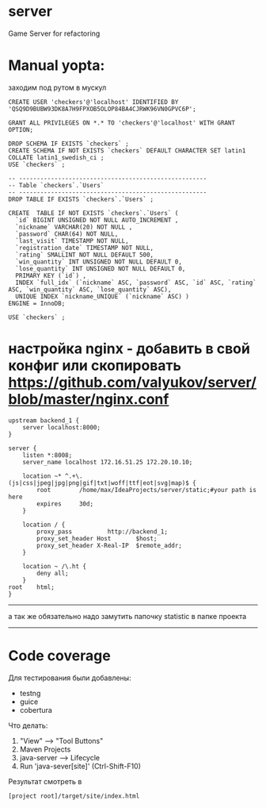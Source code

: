 server
======

Game Server for refactoring

Manual yopta:
======
заходим под рутом в мускул

    CREATE USER 'checkers'@'localhost' IDENTIFIED BY 'QSQ9D9BUBW93DK8A7H9FPXOB5OLOP84BA4CJRWK96VN0GPVC6P';
 
    GRANT ALL PRIVILEGES ON *.* TO 'checkers'@'localhost' WITH GRANT OPTION;
 
    DROP SCHEMA IF EXISTS `checkers` ;
    CREATE SCHEMA IF NOT EXISTS `checkers` DEFAULT CHARACTER SET latin1 COLLATE latin1_swedish_ci ;
    USE `checkers` ;

    -- -----------------------------------------------------
    -- Table `checkers`.`Users`
    -- -----------------------------------------------------
    DROP TABLE IF EXISTS `checkers`.`Users` ;

    CREATE  TABLE IF NOT EXISTS `checkers`.`Users` (
      `id` BIGINT UNSIGNED NOT NULL AUTO_INCREMENT ,
      `nickname` VARCHAR(20) NOT NULL ,
      `password` CHAR(64) NOT NULL,
      `last_visit` TIMESTAMP NOT NULL,
      `registration_date` TIMESTAMP NOT NULL,
      `rating` SMALLINT NOT NULL DEFAULT 500,
      `win_quantity` INT UNSIGNED NOT NULL DEFAULT 0,
      `lose_quantity` INT UNSIGNED NOT NULL DEFAULT 0,
      PRIMARY KEY (`id`) ,
      INDEX `full_idx` (`nickname` ASC, `password` ASC, `id` ASC, `rating` ASC, `win_quantity` ASC, `lose_quantity` ASC),
      UNIQUE INDEX `nickname_UNIQUE` (`nickname` ASC) )
    ENGINE = InnoDB;

    USE `checkers` ;


настройка nginx - добавить в свой конфиг или скопировать https://github.com/valyukov/server/blob/master/nginx.conf
====
    upstream backend_1 {
		server localhost:8000;
	}

	server {
		listen *:8008;
		server_name localhost 172.16.51.25 172.20.10.10;

		location ~* ^.+\.(js|css|jpeg|jpg|png|gif|txt|woff|ttf|eot|svg|map)$ {
			root 		/home/max/IdeaProjects/server/static;#your path is here
			expires		30d;
		}

		location / {
			proxy_pass			http://backend_1;
			proxy_set_header Host		$host;
			proxy_set_header X-Real-IP	$remote_addr;
		}

		location ~ /\.ht {
			deny all;
		}
	root	html;
	}
-----
а так же обязательно надо замутить папочку statistic в папке проекта


--------
Code coverage
=======

Для тестирования были добавлены:
 * testng
 * guice
 * cobertura

Что делать:

1. "View" --> "Tool Buttons"
2. Maven Projects
3. java-server --> Lifecycle
4. Run 'java-sever[site]' (Ctrl-Shift-F10)


Результат смотреть в

```
[project root]/target/site/index.html
```
